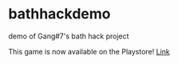 # bathhackdemo
demo of Gang#7's bath hack project

This game is now available on the Playstore!
[Link](https://play.google.com/store/apps/details?id=com.marblewizard.helltopay)
